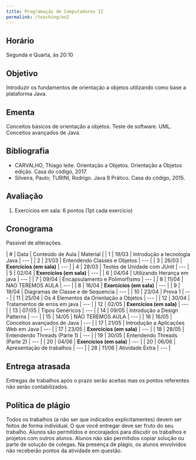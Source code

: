 ```yaml
---
title: Programação de Computadores II
permalink: /teaching/oo2
---
```


## Horário

Segunda e Quarta, às 20:10

## Objetivo

Introduzir os fundamentos de orientação a objetos utilizando como base a plataforma Java.


## Ementa

Conceitos básicos de orientação a objetos. Teste de software. UML. Conceitos avançados de Java.


## Bibliografia

- CARVALHO, Thiago leite. Orientação a Objetos. Orientação a Objetos edição. Casa do código, 2017.
- Silveira, Paulo; TURINI, Rodrigo. Java 8 Prático. Casa do código, 2015.


## Avaliação

1. Exercícios em sala: 6 pontos (1pt cada exercício)

## Cronograma

Passível de alterações.

| # | Data  | Conteúdo de Aula                        | Material |
| 1 | 19/03 | Introdução a tecnologia Java            |  ---     |
| 2 | 21/03 | Entendendo Classes e Objetos            |  ---     |
| 3 | 26/03 | **Exercícios (em sala)**                |  ---     |
| 4 | 28/03 | Testes de Unidade com JUnit             |  ---     |
| 5 | 02/04 | **Exercícios (em sala)**                |  ---     |
| 6 | 04/04 | Utilizando Herança em java              |  ---     |
| 7 | 09/04 | Encapsulamento e Polimorfismo           |  ---     |
| 8 | 11/04 | NAO TEREMOS AULA                        |  ---     |
| 8 | 16/04 | **Exercícios (em sala)**                |  ---     |
| 9 | 18/04 | Diagramas de Classe e de Sequencia      |  ---     |
| 10 | 23/04 | Prova 1                                |  ---     |
| 11 | 25/04 | Os 4 Elementos da Orientação a Objetos |  ---     |
| 12 | 30/04 | Tratamentos de erros em java           |  ---     |
| 12 | 02/05 | **Exercícios (em sala)**               |  ---     |
| 13 | 07/05 | Tipos Genéricos                        |  ---     |
| 14 | 09/05 | Introdução a Design Patterns           |  ---     |
| 15 | 14/05 | NÃO TEREMOS AULA                       |  ---     |
| 16 | 16/05 | Conceitos avançados de Java            |  ---     |
| 17 | 21/05 | Introdução a Aplicações Web em Java    |  ---     |
| 17 | 23/05 | **Exercícios (em sala)**               |  ---     |
| 18 | 28/05 | Entendendo Threads (Parte 1)           |  ---     |
| 19 | 30/05 | Entendendo Threads (Parte 2)           |  ---     |
| 20 | 04/06 | **Exercícios (em sala)**               |  ---     |
| 20 | 06/06 | Apresentação de trabalhos              |  ---     |
| 28 | 11/06 | Atividade Extra                        |  ---     |


## Entrega atrasada

Entregas de trabalhos após o prazo serão aceitas mas os pontos referentes não serão contabilizados.

## Política de plágio

Todos os trabalhos (a não ser que indicados explicitamentes) devem ser feitos de forma individual. O que você entregar deve ser fruto do seu trabalho. Alunos são permitidos e encorajados para discutir os trabalhos e projetos com outros alunos. Alunos não são permitidos copiar solução ou parte de solução de colegas. Na presença de plágio, os alunos envolvidos não receberão pontos da atividade em questão.
